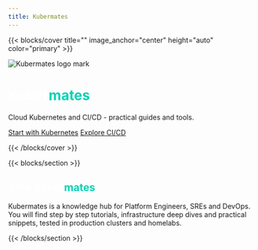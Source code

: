 ```yaml
---
title: Kubermates
---
```


{{< blocks/cover title="" image_anchor="center" height="auto" color="primary" >}}

<img
  class="km-hero-logo"
  src="/images/logo-mark-transparent.png"
  srcset="/images/logo-mark-transparent.png 1x, /images/logo-mark-transparent@2x.png 2x"
  alt="Kubermates logo mark"
  width="300" height="341">

<h1 class="display-4 fw-bold">
  <span style="color:white;">Kuber</span><span style="color:#00D1B2;">mates</span>
</h1>
<p class="lead">Cloud Kubernetes and CI/CD - practical guides and tools.</p>

<a class="btn btn-secondary text-white btn-lg mt-3" href="/tags/kubernetes/">Start with Kubernetes</a>
<a class="btn btn-outline-light text-blue border-white btn-lg mt-3 ms-2" href="/tags/cicd/">Explore CI/CD</a>

{{< /blocks/cover >}}

{{< blocks/section >}}
<div class="container text-center">
  <h2 class="h3 mb-3"><span style="color:white;">Why Kuber</span><span style="color:#00D1B2;">mates</span><span style="color:white;">?</span></h2>
  <p class="lead">
    Kubermates is a knowledge hub for Platform Engineers, SREs and DevOps.
    You will find step by step tutorials, infrastructure deep dives and practical snippets,
    tested in production clusters and homelabs.
  </p>
</div>
{{< /blocks/section >}}
